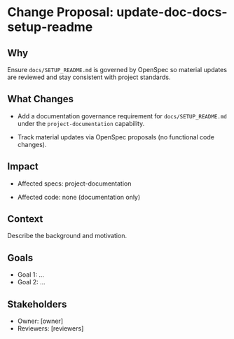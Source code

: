 # Change Proposal: update-doc-docs-setup-readme

## Why

Ensure `docs/SETUP_README.md` is governed by OpenSpec so material updates are reviewed and stay consistent with project standards.

## What Changes

- Add a documentation governance requirement for `docs/SETUP_README.md` under the `project-documentation` capability.

- Track material updates via OpenSpec proposals (no functional code changes).

## Impact

- Affected specs: project-documentation

- Affected code: none (documentation only)

## Context

Describe the background and motivation.


## Goals

- Goal 1: ...
- Goal 2: ...


## Stakeholders

- Owner: [owner]
- Reviewers: [reviewers]

